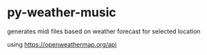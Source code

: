 # py-weather-music

generates midi files based on weather forecast for selected location

using https://openweathermap.org/api
